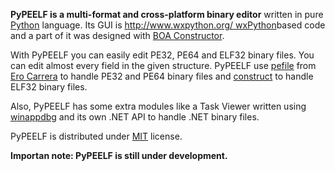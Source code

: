 **PyPEELF is a multi-format and cross-platform binary editor** written in pure [Python](http://www.python.org/) language. Its GUI is [http://www.wxpython.org/ wxPython](.md)based code and a part of it was designed with [BOA Constructor](http://boa-constructor.sourceforge.net/).

With PyPEELF you can easily edit PE32, PE64 and ELF32 binary files. You can edit almost every field in the given structure. PyPEELF use [pefile](http://code.google.com/p/pefile/) from [Ero Carrera](http://dkbza.org/) to handle PE32 and PE64 binary files and [construct](http://construct.wikispaces.com/) to handle ELF32 binary files.

Also, PyPEELF has some extra modules like a Task Viewer written using [winappdbg](http://winappdbg.sourceforge.net/) and its own .NET API to handle .NET binary files.

PyPEELF is distributed under [MIT](http://en.wikipedia.org/wiki/MIT_License) license.

**Importan note: PyPEELF is still under development.**